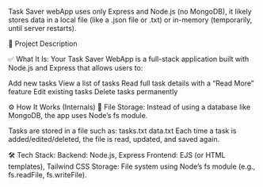 Task Saver webApp uses only Express and Node.js (no MongoDB), it likely stores data in a local file (like a .json file or .txt) or in-memory (temporarily, until server restarts).

🧾 Project Description

✅ What It Is:
Your Task Saver WebApp is a full-stack application built with Node.js and Express that allows users to:

Add new tasks
View a list of tasks
Read full task details with a “Read More” feature
Edit existing tasks
Delete tasks permanently

⚙️ How It Works (Internals)
📁 File Storage:
Instead of using a database like MongoDB, the app uses Node’s fs module.

Tasks are stored in a file such as:
tasks.txt
data.txt
Each time a task is added/edited/deleted, the file is read, updated, and saved again.

🛠️ Tech Stack:
Backend: Node.js, Express
Frontend: EJS (or HTML templates), Tailwind CSS
Storage: File system using Node’s fs module (e.g., fs.readFile, fs.writeFile).
